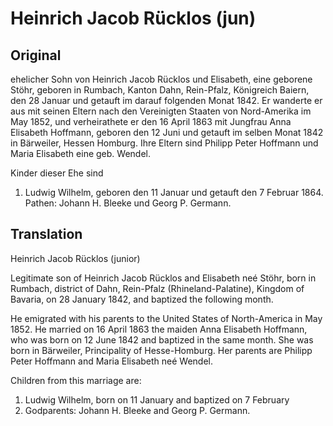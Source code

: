 # Heinrich Jacob Rücklos (jun)

## Original

ehelicher Sohn von Heinrich Jacob Rücklos und Elisabeth, eine geborene
Stöhr, geboren in Rumbach, Kanton Dahn, Rein-Pfalz, Königreich Baiern,
den 28 Januar und getauft im darauf folgenden Monat 1842. Er wanderte er
aus mit seinen Eltern nach den Vereinigten Staaten von Nord-Amerika im
May 1852, und verheirathete er den 16 April 1863 mit Jungfrau Anna
Elisabeth Hoffmann, geboren den 12 Juni und getauft im selben Monat 1842
in Bärweiler, Hessen Homburg. Ihre Eltern sind Philipp Peter Hoffmann
und Maria Elisabeth eine geb. Wendel.

Kinder dieser Ehe sind

1. Ludwig Wilhelm, geboren den 11 Januar und getauft den 7
Februar 1864. Pathen: Johann H. Bleeke und Georg P. Germann.

## Translation

Heinrich Jacob Rücklos (junior)

Legitimate son of Heinrich Jacob Rücklos and Elisabeth neé Stöhr, born
in Rumbach, district of Dahn, Rein-Pfalz (Rhineland-Palatine), Kingdom
of Bavaria, on 28 January 1842, and baptized the following month.

He emigrated with his parents to the United States of North-America in
May 1852. He married on 16 April 1863 the maiden Anna Elisabeth
Hoffmann, who was born on 12 June 1842 and baptized in the same month.
She was born in Bärweiler, Principality of Hesse-Homburg. Her parents
are Philipp Peter Hoffmann and Maria Elisabeth neé Wendel.

Children from this marriage are:

1. Ludwig Wilhelm, born on 11 January and baptized on 7 February
1864. Godparents: Johann H. Bleeke and Georg P. Germann.
